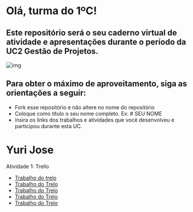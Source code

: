 # Olá, turma do 1ºC! 
## Este repositório será o seu caderno virtual de atividade e apresentações durante o período da UC2 Gestão de Projetos. 

![img](https://blog.acelerato.com/wp-content/uploads/2020/08/5-beneficios-da-gesta%CC%83o-de-projetos-para-a-sua-empresa-1200x640.png)

## Para obter o máximo de aproveitamento, siga as orientações a seguir:

- Fork esse repositório e não altere no nome do repositório
- Coloque como título o seu nome completo. Ex: # SEU NOME
- insira os links dos trabalhos e atividades que você desenvolveu e participou durante esta UC.

# Yuri Jose

Atividade 1: Trello 
- [Trabalho do trelo](https://trello.com/invite/b/QsYz0AdR/ATTIbe86f40dc774a5258fbeef4cd2b753ddED274CD9/analise-swot)
- [Trabalho do Trelo](https://trello.com/invite/b/5enRkCmQ/ATTI4d115a4059609cfc6ef6b3b3846268d96B6C38BD/gerenciamento-de-entregas-para-1c)
- [Trabalho do Trelo](https://trello.com/invite/b/2BRJyv7j/ATTI5658f792b5414e498401c65ab67bec537FAB1029/projeto-pessoal)
- [Trabalho do Trelo](https://www.canva.com/design/DAGCfvKibA4/OlvxCvUgIoPQpSIN0uqHGQ/edit?utm_content=DAGCfvKibA4&utm_campaign=designshare&utm_medium=link2&utm_source=sharebutton)
- [Trabalho do Trelo](https://www.canva.com/design/DAGEjaXxHqU/f4kD7Ghe-EfPqTGlCe5M9g/edit?utm_content=DAGEjaXxHqU&utm_campaign=designshare&utm_medium=link2&utm_source=sharebutton)
